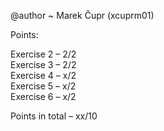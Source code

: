 @author ~ Marek Čupr (xcuprm01)

Points:

Exercise 2 – 2/2\
Exercise 3 – 2/2\
Exercise 4 – x/2\
Exercise 5 – x/2\
Exercise 6 – x/2

Points in total  – xx/10

